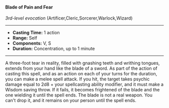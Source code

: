 #### Blade of Pain and Fear
*3rd-level evocation* (Artificer,Cleric,Sorcerer,Warlock,Wizard)
___
- **Casting Time:** 1 action
- **Range:** Self
- **Components:** V, S
- **Duration:** Concentration, up to 1 minute
---
A three-foot tear in reality, filled with gnashing
teeth and writhing tongues, extends from your hand
like the blade of a sword. As part of the action of
casting this spell, and as an action on each of your
turns for the duration, you can make a melee spell
attack. If you hit, the target takes psychic damage
equal to 2d8 + your spellcasting ability modifier,
and it must make a Wisdom saving throw. If it fails,
it becomes frightened of the blade and the one
wielding it until the spell ends.
The blade is not a real weapon. You can't drop it,
and it remains on your person until the spell ends. 
